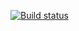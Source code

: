 [![Build status](https://ci.appveyor.com/api/projects/status/3lb3jyx5rdl2jedh?svg=true)](https://ci.appveyor.com/project/roandr1970/bdd)

